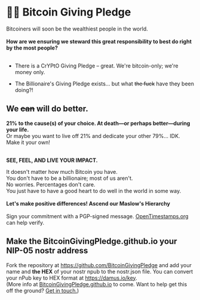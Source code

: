 <h1 id="Bitcoin-Giving-Pledge">🙏🏼 Bitcoin Giving Pledge</h1>

Bitcoiners will soon be the wealthiest people in the world.<br>
      <br>
**How are we ensuring we steward this great responsibility to best do right by the most people?**<br>
<br>

- There is a CrYPtO Giving Pledge – great. We're bitcoin-only; we're money only.
  
- The Billionaire's Giving Pledge exists... but what <s>the fuck</s> have they been doing?!

## We <s>can</s> will do better.

**21% to the cause(s) of your choice. At death—or perhaps better—during your life.**<br>
Or maybe you want to live off 21% and dedicate your other 79%... IDK. Make it your own!<br>
      <br>
      
**SEE, FEEL, AND LIVE YOUR IMPACT.**
      
It doesn't matter how much Bitcoin you have.<br>
      You don't have to be a billionaire; most of us aren't.<br>
      No worries. Percentages don't care.<br>
      You just have to have a good heart to do well in the world in some way.<br>
        <br>
      **Let's make positive differences! Ascend our Maslow's Hierarchy**<br>
      <br>
Sign your commitment with a PGP-signed message. <a href="https://opentimestamps.org" target="_blank">OpenTimestamps.org</a> can help verify.<br>

## Make the BitcoinGivingPledge.github.io your NIP-05 nostr address

Fork the repository at <a href="https://github.com/BitcoinGivingPledge" target="_blank">https://github.com/BitcoinGivingPledge</a> and add your name and **the HEX** of your nostr npub to the nostr.json file. You can convert your nPub key to HEX format at https://damus.io/key.
      <br>
        (More info at <a href="https://BitcoinGivingPledge.github.io" target="_blank">BitcoinGivingPledge.github.io</a> to come. Want to help get this off the ground? <a href="#contact">Get in touch.</a>)
